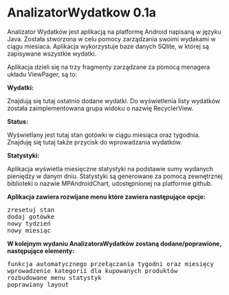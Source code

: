 # AnalizatorWydatkow 0.1a

Analizator Wydatków jest aplikacją na platformę Android napisaną w języku Java. Została stworzona w celu pomocy zarządzania swoimi wydakami
w ciągu miesiaca. Aplikacja wykorzystuje baze danych SQlite, w której są zapisywane wszystkie wydatki.

Aplikacja dzieli się na trzy fragmenty zarządzane za pomocą menagera układu ViewPager, są to: 

<b>Wydatki:</b>

Znajdują się tutaj ostatnio dodane wydatki. Do wyświetlenia listy wydatków została zaimplementowana grupa widoku o nazwię RecyclerView. 

<b>Status:</b>

Wyświetlany jest tutaj stan gotówki w ciągu miesiąca oraz tygodnia. Znajduję się tutaj także przycisk do wprowadzania wydatków. 

<b>Statystyki:</b> 

Aplikacja wyświetla miesięczne statystyki na podstawie sumy wydanych pieniędzy w danym dniu. Statystyki są generowane za pomocą
zewnętrznej biblioteki o nazwie MPAndroidChart, udostępnionej na platformie github. 

<b>Aplikacja zawiera rozwijane menu które zawiera następujące opcje:</b>

<pre>zresetuj stan
dodaj gotówke
nowy tydzień
nowy miesiąc</pre>

<b>W kolejnym wydaniu AnalizatoraWydatków zostaną dodane/poprawione, następujące elementy:</b>

<pre>funkcja automatycznego przełączania tygodni oraz miesięcy
wprowadzenie kategorii dla kupowanych produktów
rozbudowane menu statystyk
poprawiany layout</pre>

